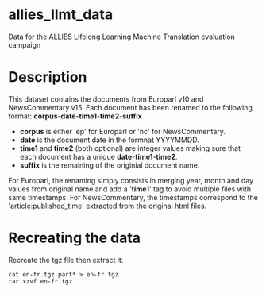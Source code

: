 # allies_llmt_data
Data for the ALLIES Lifelong Learning Machine Translation evaluation campaign

# Description
This dataset contains the documents from Europarl v10 and NewsCommentary v15.
Each document has been renamed to the following format:
**corpus**-**date**-**time1**-**time2**-**suffix**

* **corpus** is either 'ep' for Europarl or 'nc' for NewsCommentary.
* **date** is the document date in the formnat YYYYMMDD.
* **time1** and **time2** (both optional) are integer values making sure that each document has a unique **date**-**time1**-**time2**.
* **suffix** is the remaining of the originial document name.

For Europarl, the renaming simply consists in merging year, month and day values from original name and add a '**time1**' tag to avoid multiple files with same timestamps.
For NewsCommentary, the timestamps correspond to the 'article:published_time' extracted from the original html files.

# Recreating the data

Recreate the tgz file then extract it:
```
cat en-fr.tgz.part* > en-fr.tgz
tar xzvf en-fr.tgz
```








